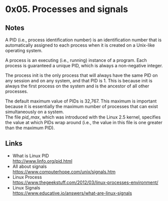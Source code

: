 # 0x05. Processes and signals
## Notes
	
A PID (i.e., process identification number) is an identification number that is automatically assigned to each process when it is created on a Unix-like operating system.

A process is an executing (i.e., running) instance of a program. Each process is guaranteed a unique PID, which is always a non-negative integer.

The process init is the only process that will always have the same PID on any session and on any system, and that PID is 1. This is because init is always the first process on the system and is the ancestor of all other processes. 
	
The default maximum value of PIDs is 32,767. This maximum is important because it is essentially the maximum number of processes that can exist simultaneously on a system.   
The file *pid_max*, which was introduced with the Linux 2.5 kernel, specifies the value at which PIDs wrap around (i.e., the value in this file is one greater than the maximum PID).

## Links
+ What is Linux PID  
http://www.linfo.org/pid.html  
+ All about signals  
https://www.computerhope.com/unix/signals.htm  
+ Linux Process  
https://www.thegeekstuff.com/2012/03/linux-processes-environment/   
+ Linux Signals  
https://www.educative.io/answers/what-are-linux-signals   
